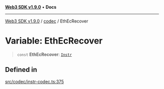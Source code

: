 [**Web3 SDK v1.9.0**](../../../README.md) • **Docs**

***

[Web3 SDK v1.9.0](../../../globals.md) / [codec](../README.md) / EthEcRecover

# Variable: EthEcRecover

> `const` **EthEcRecover**: [`Instr`](../type-aliases/Instr.md)

## Defined in

[src/codec/instr-codec.ts:375](https://github.com/Mystic-Nayy/alephium-web3/blob/ee41f5e0e7d7fb0b155fe62f05b2ac03772895ca/packages/web3/src/codec/instr-codec.ts#L375)
